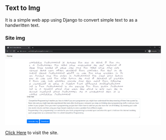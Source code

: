## Text to Img

It is a simple web app using Django to convert simple text to as a handwritten text.

### Site img
![Demo img](https://github.com/ghanender-chauhan/Text-to-handwritting-OSF/blob/main/web%20version/demo.png)

[Click Here](http://av1shek2.pythonanywhere.com/home/) to visit the site.
